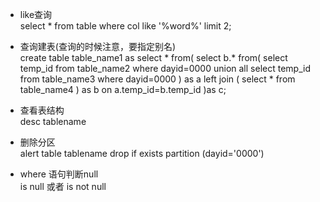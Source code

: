 




* like查询  
    select * from table where col like '%word%' limit 2;


* 查询建表(查询的时候注意，要指定别名)  
    create table table_name1 as 
    select * from(
    select b.* from(
    select temp_id from table_name2 where dayid=0000 
    union all
    select temp_id from table_name3 where dayid=0000
    ) as a 
    left join (
    select * from table_name4
    ) as b on a.temp_id=b.temp_id
    )as c;


* 查看表结构  
    desc tablename
    
    
* 删除分区  
    alert table tablename drop if exists partition (dayid='0000')



* where 语句判断null  
    is null  或者  is not null 